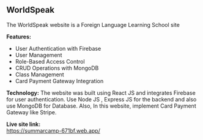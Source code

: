 ## WorldSpeak
The WorldSpeak website is a Foreign  Language Learning School site

**Features:**
- User Authentication with Firebase
- User Management
- Role-Based Access Control
- CRUD Operations with MongoDB
- Class Management
- Card Payment Gateway Integration

**Technology:** The website was built using React JS and integrates Firebase for user authentication. Use Node JS , Express JS for the backend and also use MongoDB for Database. Also, In this website, implement Card Payment Gateway like Stripe.

**Live site link:**   
https://summarcamp-671bf.web.app/